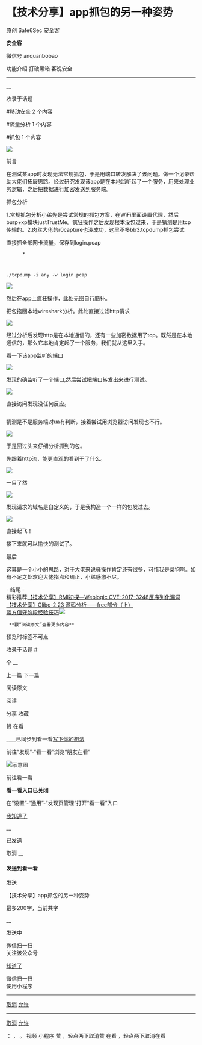 #  【技术分享】app抓包的另一种姿势

原创 Safe6Sec  [ 安全客 ](javascript:void\(0\);)

**安全客** ![]()

微信号 anquanbobao

功能介绍 打破黑箱 客说安全

____

__

收录于话题

#移动安全 2 个内容

#流量分析 1 个内容

#抓包 1 个内容

![](http://hk-proxy.gitwarp.com/https://raw.githubusercontent.com/tuchuang9/tc1/refs/heads/main/public/20210928084459.png)



  
前言  
  

在测试某app时发现无法常规抓包，于是用端口转发解决了该问题。做一个记录帮助大佬们拓展思路。经过研究发现该app是在本地监听起了一个服务，用来处理业务逻辑，之后把数据进行加密发送到服务端。



  
抓包分析  
  
1.常规抓包分析小弟先是尝试常规的抓包方案，在WiFi里面设置代理，然后burp+xp模块justTrustMe。疯狂操作之后发现根本没包过来，于是猜测是用tcp传输的。2.肉丝大佬的r0capture也没成功，这里不多bb3.tcpdump抓包尝试

直接抓全部网卡流量，保存到login.pcap

    
          * 
    
    
    
    ./tcpdump -i any -w login.pcap

![](http://hk-proxy.gitwarp.com/https://raw.githubusercontent.com/tuchuang9/tc1/refs/heads/main/public/20210928084503.png)

然后在app上疯狂操作，此处无图自行脑补。

把包拖回本地wireshark分析。此处直接过滤http请求

![](http://hk-proxy.gitwarp.com/https://raw.githubusercontent.com/tuchuang9/tc1/refs/heads/main/public/20210928084504.png)

经过分析后发现http是在本地通信的，还有一些加密数据用了tcp。既然是在本地通信的，那么它本地肯定起了一个服务，我们就从这里入手。

看一下该app监听的端口

![](http://hk-proxy.gitwarp.com/https://raw.githubusercontent.com/tuchuang9/tc1/refs/heads/main/public/20210928084506.png)

发现的确监听了一个端口,然后尝试把端口转发出来进行测试。

![](http://hk-proxy.gitwarp.com/https://raw.githubusercontent.com/tuchuang9/tc1/refs/heads/main/public/20210928084507.png)

直接访问发现没任何反应。

![]()

猜测是不是服务端对ua有判断，接着尝试用浏览器访问发现也不行。

![](http://hk-proxy.gitwarp.com/https://raw.githubusercontent.com/tuchuang9/tc1/refs/heads/main/public/20210928084508.png)

于是回过头来仔细分析抓到的包。

先跟着http流，能更直观的看到干了什么。

![](http://hk-proxy.gitwarp.com/https://raw.githubusercontent.com/tuchuang9/tc1/refs/heads/main/public/20210928084509.png)

一目了然

![](http://hk-proxy.gitwarp.com/https://raw.githubusercontent.com/tuchuang9/tc1/refs/heads/main/public/20210928084511.png)

发现请求的域名是自定义的，于是我构造一个一样的包发过去。

![](http://hk-proxy.gitwarp.com/https://raw.githubusercontent.com/tuchuang9/tc1/refs/heads/main/public/20210928084513.png)

直接起飞！

接下来就可以愉快的测试了。



  
最后  
  

这算是一个小小的思路，对于大佬来说骚操作肯定还有很多，可惜我是菜狗啊。如有不足之处欢迎大佬指点和纠正，小弟感激不尽。

![]()  
\- 结尾 -  
精彩推荐[【技术分享】RMI初探—Weblogic
CVE-2017-3248反序列化漏洞](http://mp.weixin.qq.com/s?__biz=MzA5ODA0NDE2MA==&mid=2649752457&idx=2&sn=84f256a38bdb79b59f75a9a303ea93b1&chksm=889333e6bfe4baf041a91d6d9aa7a45ae3ec7c29093cbf5d5538008f205b72d7ff6acc9486b3&scene=21#wechat_redirect)  
[【技术分享】Glibc-2.23
源码分析——free部分（上）](http://mp.weixin.qq.com/s?__biz=MzA5ODA0NDE2MA==&mid=2649752327&idx=2&sn=0001ea39a3fd40dfdf7f45ee32187083&chksm=88933368bfe4ba7ede468842fd793ce18d1384c2de46461f415998185824696797c37bb5c3e4&scene=21#wechat_redirect)  
[蓝方值守阶段经验技巧](http://mp.weixin.qq.com/s?__biz=MzA5ODA0NDE2MA==&mid=2649752176&idx=2&sn=7983d70bc06d4aeec3b3bb6ae108aca4&chksm=8893321fbfe4bb09d66576627b98ebdfdfc9d37c562e466d206db0abf127bbd87cd2a064264d&scene=21#wechat_redirect)![](http://hk-proxy.gitwarp.com/https://raw.githubusercontent.com/tuchuang9/tc1/refs/heads/main/public/20210928084514.png)

    
    
     **戳“阅读原文”查看更多内容**

预览时标签不可点

收录于话题 #

个 __

上一篇 下一篇

阅读原文

阅读

分享 收藏

赞 在看

____已同步到看一看[写下你的想法](javascript:;)

前往“发现”-“看一看”浏览“朋友在看”

![示意图](//res.wx.qq.com/mmbizwap/zh_CN/htmledition/images/pic/appmsg/pic_like_comment55871f.png)

前往看一看

**看一看入口已关闭**

在“设置”-“通用”-“发现页管理”打开“看一看”入口

[我知道了](javascript:;)

__

已发送

取消 __

####  发送到看一看

发送

【技术分享】app抓包的另一种姿势

最多200字，当前共字

__

发送中

微信扫一扫  
关注该公众号

[知道了](javascript:;)

微信扫一扫  
使用小程序

****

[取消](javascript:void\(0\);) [允许](javascript:void\(0\);)

****

[取消](javascript:void\(0\);) [允许](javascript:void\(0\);)

： ， 。 视频 小程序 赞 ，轻点两下取消赞 在看 ，轻点两下取消在看

